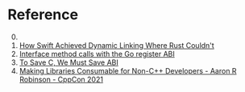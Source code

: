 # Reference

0. []()
0. [How Swift Achieved Dynamic Linking Where Rust Couldn't](https://gankra.github.io/blah/swift-abi/)
0. [Interface method calls with the Go register ABI](https://eli.thegreenplace.net/2022/interface-method-calls-with-the-go-register-abi/)
0. [To Save C, We Must Save ABI](https://thephd.dev/to-save-c-we-must-save-abi-fixing-c-function-abi)
0. [Making Libraries Consumable for Non-C++ Developers - Aaron R Robinson - CppCon 2021](https://www.youtube.com/watch?v=4r09pv9v1w0)

